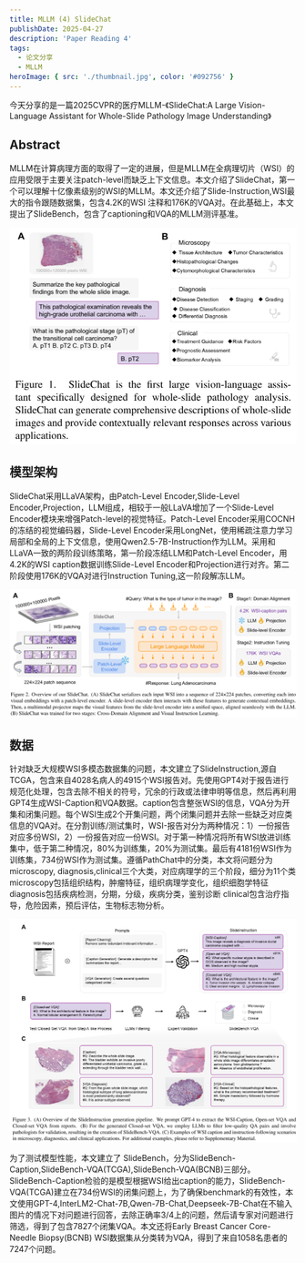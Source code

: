```yaml
---
title: MLLM (4) SlideChat
publishDate: 2025-04-27
description: 'Paper Reading 4'
tags:
  - 论文分享
  - MLLM
heroImage: { src: './thumbnail.jpg', color: '#092756' }
---
```


今天分享的是一篇2025CVPR的医疗MLLM-《SlideChat:A Large Vision-Language Assistant for Whole-Slide Pathology Image Understanding》

## Abstract

MLLM在计算病理方面的取得了一定的进展，但是MLLM在全病理切片（WSI）的应用受限于主要关注patch-level而缺乏上下文信息。本文介绍了SlideChat，第一个可以理解十亿像素级别的WSI的MLLM。本文还介绍了Slide-Instruction,WSI最大的指令跟随数据集，包含4.2K的WSI 注释和176K的VQA对。在此基础上，本文提出了SlideBench，包含了captioning和VQA的MLLM测评基准。

![image-20250427233153789](image-1.png)

## 模型架构

SlideChat采用LLaVA架构，由Patch-Level Encoder,Slide-Level Encoder,Projection，LLM组成，相较于一般LLaVA增加了一个Slide-Level Encoder模块来增强Patch-level的视觉特征。Patch-Level Encoder采用COCNH的冻结的视觉编码器，Slide-Level Encoder采用LongNet，使用稀疏注意力学习局部和全局的上下文信息，使用Qwen2.5-7B-Instruction作为LLM。采用和LLaVA一致的两阶段训练策略，第一阶段冻结LLM和Patch-Level Encoder，用4.2K的WSI caption数据训练Slide-Level Encoder和Projection进行对齐。第二阶段使用176K的VQA对进行Instruction Tuning,这一阶段解冻LLM。

![image-20250428191504801](image-2.png)

## 数据

针对缺乏大规模WSI多模态数据集的问题，本文建立了SlideInstruction,源自TCGA，包含来自4028名病人的4915个WSI报告对。先使用GPT4对于报告进行规范化处理，包含去除不相关的符号，冗余的行政或法律申明等信息，然后再利用GPT4生成WSI-Caption和VQA数据。caption包含整张WSI的信息，VQA分为开集和闭集问题。每个WSI生成2个开集问题，两个闭集问题并去除一些缺乏对应类信息的VQA对。在分割训练/测试集时，WSI-报告对分为两种情况：1）一份报告对应多份WSI，2）一份报告对应一份WSI。对于第一种情况将所有WSI放进训练集中，低于第二种情况，80%为训练集，20%为测试集。最后有4181份WSI作为训练集，734份WSI作为测试集。遵循PathChat中的分类，本文将问题分为microscopy, diagnosis,clinical三个大类，对应病理学的三个阶段，细分为11个类 microscopy包括组织结构，肿瘤特征，组织病理学变化，组织细胞学特征 diagnosis包括疾病检测，分期，分级，疾病分类，鉴别诊断 clinical包含治疗指导，危险因素，预后评估，生物标志物分析。

![image-20250428200035157](image-3.png)

为了测试模型性能，本文建立了 SlideBench，分为SlideBench-Caption,SlideBench-VQA(TCGA),SlideBench-VQA(BCNB)三部分。SlideBench-Caption检验的是模型根据WSI给出caption的能力，SlideBench-VQA(TCGA)建立在734份WSI的闭集问题上，为了确保benchmark的有效性，本文使用GPT-4,InterLM2-Chat-7B,Qwen-7B-Chat,Deepseek-7B-Chat在不输入图片的情况下对问题进行回答，去除正确率3/4上的问题，然后请专家对问题进行筛选，得到了包含7827个闭集VQA。本文还将Early Breast Cancer Core-Needle Biopsy(BCNB) WSI数据集从分类转为VQA，得到了来自1058名患者的7247个问题。

